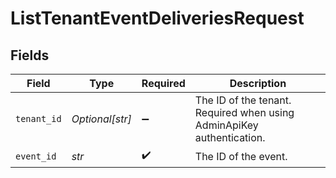 # ListTenantEventDeliveriesRequest


## Fields

| Field                                                                 | Type                                                                  | Required                                                              | Description                                                           |
| --------------------------------------------------------------------- | --------------------------------------------------------------------- | --------------------------------------------------------------------- | --------------------------------------------------------------------- |
| `tenant_id`                                                           | *Optional[str]*                                                       | :heavy_minus_sign:                                                    | The ID of the tenant. Required when using AdminApiKey authentication. |
| `event_id`                                                            | *str*                                                                 | :heavy_check_mark:                                                    | The ID of the event.                                                  |